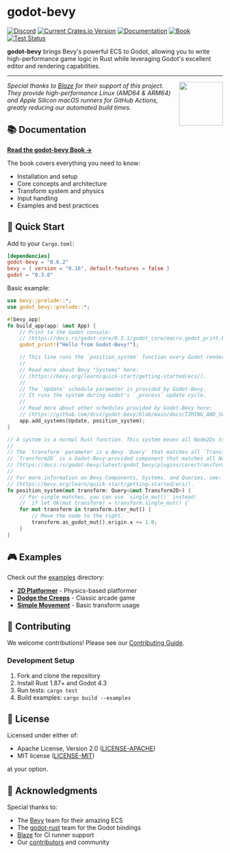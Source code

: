 # godot-bevy

[![Discord](https://img.shields.io/discord/1379465862800736258.svg?color=7289da&&logo=discord)](https://discord.gg/gqkeBsH93H)
[![Current Crates.io Version](https://img.shields.io/crates/v/godot-bevy.svg)](https://crates.io/crates/godot-bevy)
[![Documentation](https://img.shields.io/badge/docs-latest-blue)](https://docs.rs/godot-bevy/latest/godot_bevy/)
[![Book](https://img.shields.io/badge/book-read-green)](https://godot-rust.github.io/godot-bevy)
[![Test Status](https://github.com/godot-rust/godot-bevy/actions/workflows/ci.yml/badge.svg)](https://github.com/godot-rust/godot-bevy/actions/workflows/ci.yml)

**godot-bevy** brings Bevy's powerful ECS to Godot, allowing you to write high-performance game logic in Rust while leveraging Godot's excellent editor and rendering capabilities.

---

<div align="left" valign="middle">
<a href="https://runblaze.dev">
 <picture>
   <source media="(prefers-color-scheme: dark)" srcset="https://www.runblaze.dev/logo_dark.png">
   <img align="right" src="https://www.runblaze.dev/logo_light.png" height="102px"/>
 </picture>
</a>

<br style="display: none;"/>

_Special thanks to [Blaze](https://runblaze.dev) for their support of this project. They provide high-performance Linux (AMD64 & ARM64) and Apple Silicon macOS runners for GitHub Actions, greatly reducing our automated build times._

</div>

## 📚 Documentation

**[Read the godot-bevy Book →](https://dcvz.github.io/godot-bevy)**

The book covers everything you need to know:
- Installation and setup
- Core concepts and architecture  
- Transform system and physics
- Input handling
- Examples and best practices

## 🚀 Quick Start

Add to your `Cargo.toml`:

```toml
[dependencies]
godot-bevy = "0.6.2"
bevy = { version = "0.16", default-features = false }
godot = "0.3.0"
```

Basic example:

```rust
use bevy::prelude::*;
use godot_bevy::prelude::*;

#[bevy_app]
fn build_app(app: &mut App) {
    // Print to the Godot console:
    // (https://docs.rs/godot-core/0.3.1/godot_core/macro.godot_print.html)
    godot_print!("Hello from Godot-Bevy!");

    // This line runs the `position_system` function every Godot render frame.
    //
    // Read more about Bevy "Systems" here:
    // (https://bevy.org/learn/quick-start/getting-started/ecs/).
    //
    // The `Update` schedule parameter is provided by Godot-Bevy.
    // It runs the system during Godot's `_process` update cycle.
    //
    // Read more about other schedules provided by Godot-Bevy here:
    // (https://github.com/dcvz/godot-bevy/blob/main/docs/TIMING_AND_SCHEDULES.md).
    app.add_systems(Update, position_system);
}

// A system is a normal Rust function. This system moves all Node2Ds to the right, such as Sprite2Ds.
//
// The `transform` parameter is a Bevy `Query` that matches all `Transform2D` components.
// `Transform2D` is a Godot-Bevy-provided component that matches all Node2Ds in the scene.
// (https://docs.rs/godot-bevy/latest/godot_bevy/plugins/core/transforms/struct.Transform2D.html)
//
// For more information on Bevy Components, Systems, and Queries, see:
// (https://bevy.org/learn/quick-start/getting-started/ecs/).
fn position_system(mut transform: Query<&mut Transform2D>) {
    // For single matches, you can use `single_mut()` instead:
    // `if let Ok(mut transform) = transform.single_mut() {`
    for mut transform in transform.iter_mut() {
        // Move the node to the right.
        transform.as_godot_mut().origin.x += 1.0;
    }
}

```

## 🎮 Examples

Check out the [examples](./examples) directory:
- **[2D Platformer](./examples/platformer-2d)** - Physics-based platformer
- **[Dodge the Creeps](./examples/dodge-the-creeps-2d)** - Classic arcade game
- **[Simple Movement](./examples/simple-node2d-movement)** - Basic transform usage

## 🤝 Contributing

We welcome contributions! Please see our [Contributing Guide](CONTRIBUTING.md).

### Development Setup

1. Fork and clone the repository
2. Install Rust 1.87+ and Godot 4.3
3. Run tests: `cargo test`
4. Build examples: `cargo build --examples`

## 📄 License

Licensed under either of:

- Apache License, Version 2.0 ([LICENSE-APACHE](LICENSE-APACHE))
- MIT license ([LICENSE-MIT](LICENSE-MIT))

at your option.

## 🙏 Acknowledgments

Special thanks to:
- The [Bevy](https://bevyengine.org/) team for their amazing ECS
- The [godot-rust](https://godot-rust.github.io/) team for the Godot bindings
- [Blaze](https://runblaze.dev) for CI runner support
- Our [contributors](https://github.com/godot-rust/godot-bevy/graphs/contributors) and community